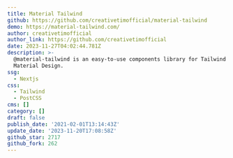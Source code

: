 ```yaml
---
title: Material Tailwind
github: https://github.com/creativetimofficial/material-tailwind
demo: https://material-tailwind.com/
author: creativetimofficial
author_link: https://github.com/creativetimofficial
date: 2023-11-27T04:02:44.781Z
description: >-
  @material-tailwind is an easy-to-use components library for Tailwind CSS and
  Material Design.
ssg:
  - Nextjs
css:
  - Tailwind
  - PostCSS
cms: []
category: []
draft: false
publish_date: '2021-02-01T13:14:43Z'
update_date: '2023-11-20T17:08:58Z'
github_star: 2717
github_fork: 262
---
```


